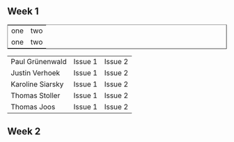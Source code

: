 ## Week 1

<table border="1">
      <tr>
        <td style='border:none;'>one</td>
        <td style='border:none;'>two</td>
      </tr>
      <tr>
        <td style='border:none;'>one</td>
        <td style='border:none;'>two</td>
    </tr>
    </table>
    
<table>
    <tbody>
        <tr>
            <td>Paul Grünenwald </td>
            <td>Issue 1</td>
            <td>Issue 2</td>
        </tr>
        <tr>
            <td>Justin Verhoek </td>
            <td>Issue 1</td>
            <td>Issue 2</td>
        </tr>
        <tr>
            <td>Karoline Siarsky</td>
            <td>Issue 1</td>
            <td>Issue 2</td>
        </tr>
        <tr>
            <td>Thomas Stoller</td>
            <td>Issue 1</td>
            <td>Issue 2</td>
        </tr>
        <tr>
            <td>Thomas Joos</td>
            <td>Issue 1</td>
            <td>Issue 2</td>
        </tr>
    </tbody>
</table>

## Week 2
